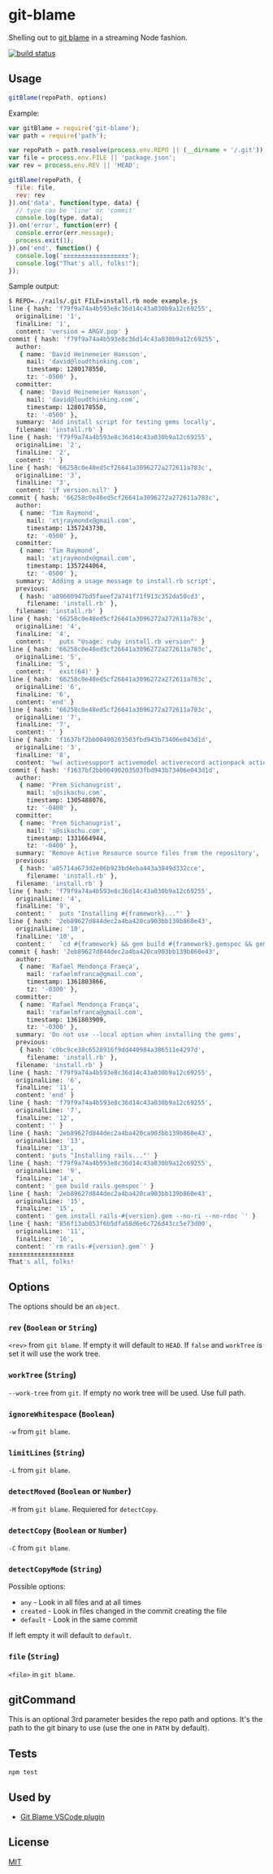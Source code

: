 # git-blame

Shelling out to [git blame](http://git-scm.com/docs/git-blame) in a streaming Node fashion.

[![build status](https://secure.travis-ci.org/alessioalex/git-blame.png)](http://travis-ci.org/alessioalex/git-blame)

## Usage

```js
gitBlame(repoPath, options)
```

Example:

```js
var gitBlame = require('git-blame');
var path = require('path');

var repoPath = path.resolve(process.env.REPO || (__dirname + '/.git'));
var file = process.env.FILE || 'package.json';
var rev = process.env.REV || 'HEAD';

gitBlame(repoPath, {
  file: file,
  rev: rev
}).on('data', function(type, data) {
  // type can be 'line' or 'commit'
  console.log(type, data);
}).on('error', function(err) {
  console.error(err.message);
  process.exit(1);
}).on('end', function() {
  console.log('±±±±±±±±±±±±±±±±±±');
  console.log("That's all, folks!");
});
```

Sample output:

```bash
$ REPO=../rails/.git FILE=install.rb node example.js
line { hash: 'f79f9a74a4b593e8c36d14c43a030b9a12c69255',
  originalLine: '1',
  finalLine: '1',
  content: 'version = ARGV.pop' }
commit { hash: 'f79f9a74a4b593e8c36d14c43a030b9a12c69255',
  author:
   { name: 'David Heinemeier Hansson',
     mail: 'david@loudthinking.com',
     timestamp: 1280178550,
     tz: '-0500' },
  committer:
   { name: 'David Heinemeier Hansson',
     mail: 'david@loudthinking.com',
     timestamp: 1280178550,
     tz: '-0500' },
  summary: 'Add install script for testing gems locally',
  filename: 'install.rb' }
line { hash: 'f79f9a74a4b593e8c36d14c43a030b9a12c69255',
  originalLine: '2',
  finalLine: '2',
  content: '' }
line { hash: '66258c0e48ed5cf26641a3096272a272611a783c',
  originalLine: '3',
  finalLine: '3',
  content: 'if version.nil?' }
commit { hash: '66258c0e48ed5cf26641a3096272a272611a783c',
  author:
   { name: 'Tim Raymond',
     mail: 'xtjraymondx@gmail.com',
     timestamp: 1357243730,
     tz: '-0500' },
  committer:
   { name: 'Tim Raymond',
     mail: 'xtjraymondx@gmail.com',
     timestamp: 1357244064,
     tz: '-0500' },
  summary: 'Adding a usage message to install.rb script',
  previous:
   { hash: 'a89660947bd5faeef2a741f71f913c352da50cd3',
     filename: 'install.rb' },
  filename: 'install.rb' }
line { hash: '66258c0e48ed5cf26641a3096272a272611a783c',
  originalLine: '4',
  finalLine: '4',
  content: '  puts "Usage: ruby install.rb version"' }
line { hash: '66258c0e48ed5cf26641a3096272a272611a783c',
  originalLine: '5',
  finalLine: '5',
  content: '  exit(64)' }
line { hash: '66258c0e48ed5cf26641a3096272a272611a783c',
  originalLine: '6',
  finalLine: '6',
  content: 'end' }
line { hash: '66258c0e48ed5cf26641a3096272a272611a783c',
  originalLine: '7',
  finalLine: '7',
  content: '' }
line { hash: 'f1637bf2bb00490203503fbd943b73406e043d1d',
  originalLine: '3',
  finalLine: '8',
  content: '%w( activesupport activemodel activerecord actionpack actionmailer railties ).each do |framework|' }
commit { hash: 'f1637bf2bb00490203503fbd943b73406e043d1d',
  author:
   { name: 'Prem Sichanugrist',
     mail: 's@sikachu.com',
     timestamp: 1305488076,
     tz: '-0400' },
  committer:
   { name: 'Prem Sichanugrist',
     mail: 's@sikachu.com',
     timestamp: 1331664944,
     tz: '-0400' },
  summary: 'Remove Active Resource source files from the repository',
  previous:
   { hash: 'a85714a673d2e06b923bd4eba443a3849d332cce',
     filename: 'install.rb' },
  filename: 'install.rb' }
line { hash: 'f79f9a74a4b593e8c36d14c43a030b9a12c69255',
  originalLine: '4',
  finalLine: '9',
  content: '  puts "Installing #{framework}..."' }
line { hash: '2eb89627d844dec2a4ba420ca903bb139b860e43',
  originalLine: '10',
  finalLine: '10',
  content: '  `cd #{framework} && gem build #{framework}.gemspec && gem install #{framework}-#{version}.gem --no-ri --no-rdoc && rm #{framework}-#{version}.gem`' }
commit { hash: '2eb89627d844dec2a4ba420ca903bb139b860e43',
  author:
   { name: 'Rafael Mendonça França',
     mail: 'rafaelmfranca@gmail.com',
     timestamp: 1361803866,
     tz: '-0300' },
  committer:
   { name: 'Rafael Mendonça França',
     mail: 'rafaelmfranca@gmail.com',
     timestamp: 1361803909,
     tz: '-0300' },
  summary: 'Do not use --local option when installing the gems',
  previous:
   { hash: 'c0bc9ce38c6528916f9dd440984a386511e4297d',
     filename: 'install.rb' },
  filename: 'install.rb' }
line { hash: 'f79f9a74a4b593e8c36d14c43a030b9a12c69255',
  originalLine: '6',
  finalLine: '11',
  content: 'end' }
line { hash: 'f79f9a74a4b593e8c36d14c43a030b9a12c69255',
  originalLine: '7',
  finalLine: '12',
  content: '' }
line { hash: '2eb89627d844dec2a4ba420ca903bb139b860e43',
  originalLine: '13',
  finalLine: '13',
  content: 'puts "Installing rails..."' }
line { hash: 'f79f9a74a4b593e8c36d14c43a030b9a12c69255',
  originalLine: '9',
  finalLine: '14',
  content: '`gem build rails.gemspec`' }
line { hash: '2eb89627d844dec2a4ba420ca903bb139b860e43',
  originalLine: '15',
  finalLine: '15',
  content: '`gem install rails-#{version}.gem --no-ri --no-rdoc `' }
line { hash: '856f13ab053f6b5dfa58d6e6c726d43cc5e73d00',
  originalLine: '11',
  finalLine: '16',
  content: '`rm rails-#{version}.gem`' }
±±±±±±±±±±±±±±±±±±
That's all, folks!
```

## Options

The options should be an `object`.

### `rev` (`Boolean` or `String`)
`<rev>` from `git blame`. If empty it will default to `HEAD`. If `false` and `workTree` is set it will use the work tree.

### `workTree` (`String`)
`--work-tree` from `git`. If empty no work tree will be used. Use full path.

### `ignoreWhitespace` (`Boolean`)
`-w` from `git blame`.

### `limitLines` (`String`)
`-L` from `git blame`.

### `detectMoved` (`Boolean` or `Number`)
`-M` from `git blame`. Requiered for `detectCopy`.

### `detectCopy` (`Boolean` or `Number`)
`-C` from `git blame`.

### `detectCopyMode` (`String`)
Possible options:
* `any` - Look in all files and at all times
* `created` - Look in files changed in the commit creating the file
* `default` - Look in the same commit

If left empty it will default to `default`.

### `file` (`String`)
`<file>` in `git blame`.

## gitCommand

This is an optional 3rd parameter besides the repo path and options.
It's the path to the git binary to use (use the one in `PATH` by default).

## Tests

```
npm test
```

## Used by

- [Git Blame VSCode plugin](https://marketplace.visualstudio.com/items?itemName=waderyan.gitblame)

## License

[MIT](http://alessioalex.mit-license.org/)
